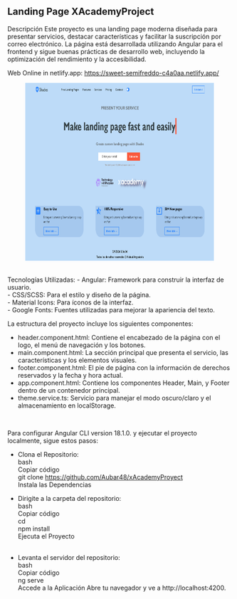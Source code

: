 ## Landing Page XAcademyProject
Descripción
Este proyecto es una landing page moderna diseñada para presentar servicios, destacar características y facilitar la suscripción por correo electrónico. La página está desarrollada utilizando Angular para el frontend y sigue buenas prácticas de desarrollo web, incluyendo la optimización del rendimiento y la accesibilidad.

Web Online in netlify.app: https://sweet-semifreddo-c4a0aa.netlify.app/
<figure><img src="./public/landing_page.png" alt="logo" style="height: 400px;"></figure>
<br>
Tecnologías Utilizadas:
- Angular: Framework para construir la interfaz de usuario.<br>
- CSS/SCSS: Para el estilo y diseño de la página.<br>
- Material Icons: Para íconos de la interfaz.<br>
- Google Fonts: Fuentes utilizadas para mejorar la apariencia del texto.
<br>

La estructura del proyecto incluye los siguientes componentes:<br>
- header.component.html: Contiene el encabezado de la página con el logo, el menú de navegación y los botones.<br>
- main.component.html: La sección principal que presenta el servicio, las características y los elementos visuales.<br>
- footer.component.html: El pie de página con la información de derechos reservados y la fecha y hora actual.<br>
- app.component.html: Contiene los componentes Header, Main, y Footer dentro de un contenedor principal.<br>
- theme.service.ts: Servicio para manejar el modo oscuro/claro y el almacenamiento en localStorage.
<br>

Para configurar Angular CLI version 18.1.0. y ejecutar el proyecto localmente, sigue estos pasos:
<br>

- Clona el Repositorio:<br>
bash<br>
Copiar código<br>
git clone <https://github.com/Aubar48/xAcademyProyect> <br>
Instala las Dependencias<br>

- Dirigite a la carpeta del repositorio:<br>
bash<br>
Copiar código<br>
cd <xAcademyProyect> <br>
npm install<br>
Ejecuta el Proyecto<br><br>

- Levanta el servidor del repositorio:<br>
bash<br>
Copiar código<br>
ng serve<br>
Accede a la Aplicación Abre tu navegador y ve a http://localhost:4200.<br>
